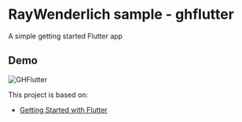 # RayWenderlich sample - ghflutter

A simple getting started Flutter app 

## Demo

![GHFlutter](https://user-images.githubusercontent.com/14852938/63968358-e85e7680-ca75-11e9-921c-d30afc08a306.gif)

This project is based on:
- [Getting Started with Flutter](https://www.raywenderlich.com/4529993-getting-started-with-flutter)
